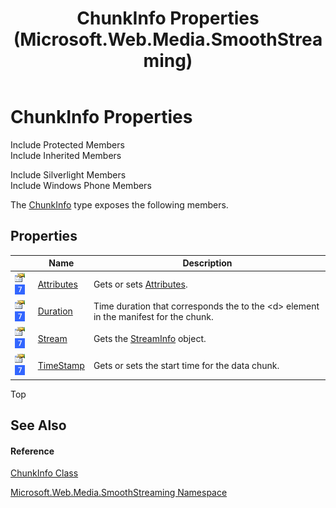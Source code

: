 ﻿---
title: ChunkInfo Properties (Microsoft.Web.Media.SmoothStreaming)
TOCTitle: ChunkInfo Properties
ms:assetid: Properties.T:Microsoft.Web.Media.SmoothStreaming.ChunkInfo
ms:mtpsurl: https://msdn.microsoft.com/en-us/library/microsoft.web.media.smoothstreaming.chunkinfo_properties(v=VS.95)
ms:contentKeyID: 46307901
ms.date: 05/31/2012
mtps_version: v=VS.95
---

# ChunkInfo Properties

Include Protected Members  
Include Inherited Members  

Include Silverlight Members  
Include Windows Phone Members  

The [ChunkInfo](chunkinfo-class-microsoft-web-media-smoothstreaming_1.md) type exposes the following members.

## Properties

<table>
<thead>
<tr class="header">
<th> </th>
<th>Name</th>
<th>Description</th>
</tr>
</thead>
<tbody>
<tr class="odd">
<td><img src="images/Dd565996.pubproperty(en-us,VS.90).gif" title="Public property" alt="Public property" /> <img src="images/Ee532579.slMobile(VS.95).gif" title="Supported by Windows Phone" alt="Supported by Windows Phone" /></td>
<td><a href="chunkinfo-attributes-property-microsoft-web-media-smoothstreaming_1.md">Attributes</a></td>
<td>Gets or sets <a href="chunkinfo-attributes-property-microsoft-web-media-smoothstreaming_1.md">Attributes</a>.</td>
</tr>
<tr class="even">
<td><img src="images/Dd565996.pubproperty(en-us,VS.90).gif" title="Public property" alt="Public property" /> <img src="images/Ee532579.slMobile(VS.95).gif" title="Supported by Windows Phone" alt="Supported by Windows Phone" /></td>
<td><a href="chunkinfo-duration-property-microsoft-web-media-smoothstreaming_1.md">Duration</a></td>
<td>Time duration that corresponds the to the &lt;d&gt; element in the manifest for the chunk.</td>
</tr>
<tr class="odd">
<td><img src="images/Dd565996.pubproperty(en-us,VS.90).gif" title="Public property" alt="Public property" /> <img src="images/Ee532579.slMobile(VS.95).gif" title="Supported by Windows Phone" alt="Supported by Windows Phone" /></td>
<td><a href="chunkinfo-stream-property-microsoft-web-media-smoothstreaming_1.md">Stream</a></td>
<td>Gets the <a href="streaminfo-class-microsoft-web-media-smoothstreaming_1.md">StreamInfo</a> object.</td>
</tr>
<tr class="even">
<td><img src="images/Dd565996.pubproperty(en-us,VS.90).gif" title="Public property" alt="Public property" /> <img src="images/Ee532579.slMobile(VS.95).gif" title="Supported by Windows Phone" alt="Supported by Windows Phone" /></td>
<td><a href="chunkinfo-timestamp-property-microsoft-web-media-smoothstreaming_1.md">TimeStamp</a></td>
<td>Gets or sets the start time for the data chunk.</td>
</tr>
</tbody>
</table>


Top

## See Also

#### Reference

[ChunkInfo Class](chunkinfo-class-microsoft-web-media-smoothstreaming_1.md)

[Microsoft.Web.Media.SmoothStreaming Namespace](microsoft-web-media-smoothstreaming-namespace_1.md)


